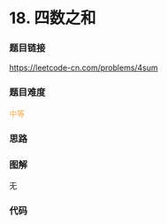 # 18. 四数之和

### 题目链接

https://leetcode-cn.com/problems/4sum

### 题目难度

<font color=#F0AD4E>中等</font>

### 思路



### 图解

无

### 代码

```python
```